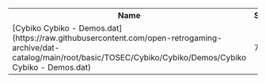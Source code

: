 <table>
<tr><th>Name</th><th>Size</th></tr>
<tr><td>
[Cybiko Cybiko - Demos.dat](https://raw.githubusercontent.com/open-retrogaming-archive/dat-catalog/main/root/basic/TOSEC/Cybiko/Cybiko/Demos/Cybiko Cybiko - Demos.dat)
</td><td>790</td></tr>
</table>
